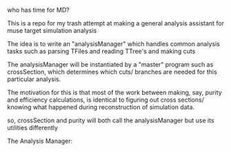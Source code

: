 who has time for MD?

This is a repo for my trash attempt at making a general analysis 
assistant for muse target simulation analysis

The idea is to write an "analysisManager" which handles common analysis
tasks such as parsing TFiles and reading TTree's and making cuts

The analysisManager will be instantiated by a "master" program such as 
crossSection, which determines which cuts/ branches are needed for this 
particular analysis.

The motivation for this is that most of the work between making, say, 
purity and efficiency calculations, is identical to figuring out cross
sections/ knowing what happened during reconstruction of simulation data.

so, crossSection and purity will both call the analysisManager but use 
its utilities differently


The Analysis Manager:

    
